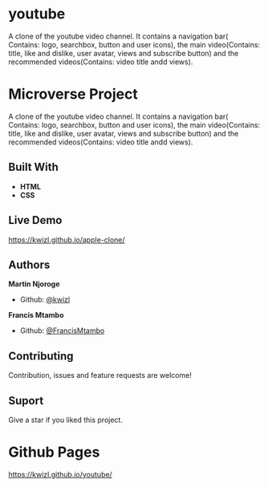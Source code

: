 # youtube
A clone of the youtube video channel. It contains a navigation bar( Contains: logo, searchbox, button and user icons), the main video(Contains: title, like and dislike, user avatar, views and subscribe button) and the recommended videos(Contains: video title andd views).

# Microverse Project

A clone of the youtube video channel. It contains a navigation bar( Contains: logo, searchbox, button and user icons), the main video(Contains: title, like and dislike, user avatar, views and subscribe button) and the recommended videos(Contains: video title andd views).

## Built With

- **HTML**
- **CSS**

## Live Demo
https://kwizl.github.io/apple-clone/

## Authors

**Martin Njoroge**

- Github: [@kwizl](https://github.com/kwizl)

**Francis Mtambo**

- Github: [@FrancisMtambo](https://github.com/FrancisMtambo/)

## Contributing

Contribution, issues and feature requests are welcome!

## Suport

Give a star if you liked this project.

# Github Pages
https://kwizl.github.io/youtube/
